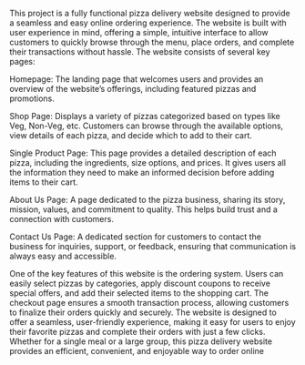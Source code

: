 This project is a fully functional pizza delivery website designed to provide a seamless and easy online ordering experience. The website is built with user experience in mind, offering a simple, intuitive interface to allow customers to quickly browse through the menu, place orders, and complete their transactions without hassle. The website consists of several key pages:

Homepage: The landing page that welcomes users and provides an overview of the website’s offerings, including featured pizzas and promotions.

Shop Page: Displays a variety of pizzas categorized based on types like Veg, Non-Veg, etc. Customers can browse through the available options, view details of each pizza, and decide which to add to their cart.

Single Product Page: This page provides a detailed description of each pizza, including the ingredients, size options, and prices. It gives users all the information they need to make an informed decision before adding items to their cart.

About Us Page: A page dedicated to the pizza business, sharing its story, mission, values, and commitment to quality. This helps build trust and a connection with customers.

Contact Us Page: A dedicated section for customers to contact the business for inquiries, support, or feedback, ensuring that communication is always easy and accessible.

One of the key features of this website is the ordering system. Users can easily select pizzas by categories, apply discount coupons to receive special offers, and add their selected items to the shopping cart. 
The checkout page ensures a smooth transaction process, allowing customers to finalize their orders quickly and securely. The website is designed to offer a seamless, user-friendly experience, making it easy for 
users to enjoy their favorite pizzas and complete their orders with just a few clicks. Whether for a single meal or a large group, this pizza delivery website provides an efficient, convenient, and enjoyable way 
to order online
